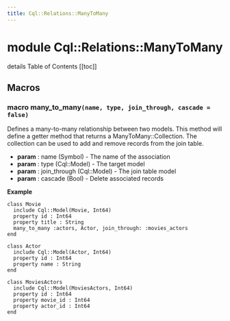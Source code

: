 ```yaml
---
title: Cql::Relations::ManyToMany
---
```


# module Cql::Relations::ManyToMany

details Table of Contents \[\[toc]]

## Macros

### macro many\_to\_many`(name, type, join_through, cascade = false)`

Defines a many-to-many relationship between two models. This method will define a getter method that returns a ManyToMany::Collection. The collection can be used to add and remove records from the join table.

* **param** : name (Symbol) - The name of the association
* **param** : type (Cql::Model) - The target model
* **param** : join\_through (Cql::Model) - The join table model
* **param** : cascade (Bool) - Delete associated records

**Example**

```crystal
class Movie
  include Cql::Model(Movie, Int64)
  property id : Int64
  property title : String
  many_to_many :actors, Actor, join_through: :movies_actors
end

class Actor
  include Cql::Model(Actor, Int64)
  property id : Int64
  property name : String
end

class MoviesActors
  include Cql::Model(MoviesActors, Int64)
  property id : Int64
  property movie_id : Int64
  property actor_id : Int64
end
```
